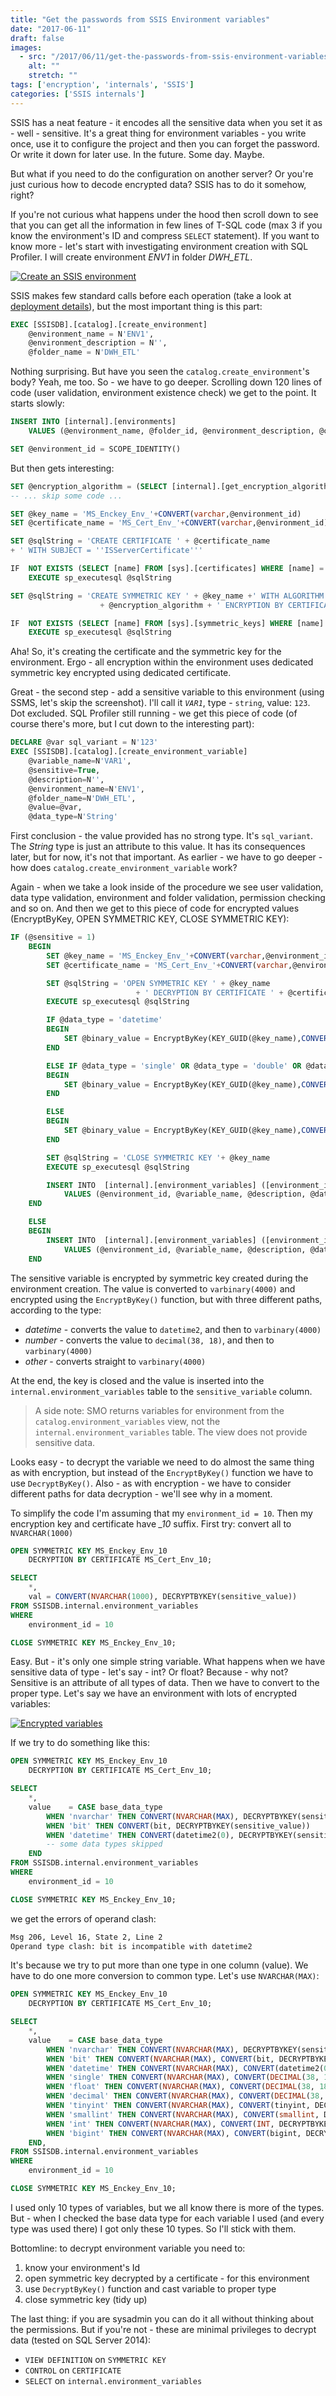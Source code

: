 ```yaml
---
title: "Get the passwords from SSIS Environment variables"
date: "2017-06-11"
draft: false
images:
  - src: "/2017/06/11/get-the-passwords-from-ssis-environment-variables/images/EncrypteVariablesInEnvironment.png"
    alt: ""
    stretch: ""
tags: ['encryption', 'internals', 'SSIS']
categories: ['SSIS internals']
---
```


SSIS has a neat feature - it encodes all the sensitive data when you set it as - well - sensitive. It's a great thing for environment variables - you write once, use it to configure the project and then you can forget the password. Or write it down for later use. In the future. Some day. Maybe.

But what if you need to do the configuration on another server? Or you're just curious how to decode encrypted data? SSIS has to do it somehow, right?

If you're not curious what happens under the hood then scroll down to see that you can get all the information in few lines of T-SQL code (max 3 if you know the environment's ID and compress `SELECT` statement). If you want to know more - let's start with investigating environment creation with SQL Profiler. I will create environment _ENV1_ in folder _DWH\_ETL_.

[![Create an SSIS environment](images/CreateEnvironment.png#center)](images/CreateEnvironment.png)

SSIS makes few standard calls before each operation (take a look at [deployment details](http://blog.bartekr.net/2017/05/03/what-happens-during-ssis-deployments/)), but the most important thing is this part:

```sql
EXEC [SSISDB].[catalog].[create_environment]
    @environment_name = N'ENV1',
    @environment_description = N'',
    @folder_name = N'DWH_ETL'
```

Nothing surprising. But have you seen the `catalog.create_environment`'s body? Yeah, me too. So - we have to go deeper. Scrolling down 120 lines of code (user validation, environment existence check) we get to the point. It starts slowly:

```sql
INSERT INTO [internal].[environments]
    VALUES (@environment_name, @folder_id, @environment_description, @caller_sid, @caller_name, SYSDATETIMEOFFSET())

SET @environment_id = SCOPE_IDENTITY()
```

But then gets interesting:

```sql
SET @encryption_algorithm = (SELECT [internal].[get_encryption_algorithm]())
-- ... skip some code ...

SET @key_name = 'MS_Enckey_Env_'+CONVERT(varchar,@environment_id)
SET @certificate_name = 'MS_Cert_Env_'+CONVERT(varchar,@environment_id)

SET @sqlString = 'CREATE CERTIFICATE ' + @certificate_name
+ ' WITH SUBJECT = ''ISServerCertificate'''

IF  NOT EXISTS (SELECT [name] FROM [sys].[certificates] WHERE [name] = @certificate_name)
    EXECUTE sp_executesql @sqlString

SET @sqlString = 'CREATE SYMMETRIC KEY ' + @key_name +' WITH ALGORITHM = '
                    + @encryption_algorithm + ' ENCRYPTION BY CERTIFICATE ' + @certificate_name

IF  NOT EXISTS (SELECT [name] FROM [sys].[symmetric_keys] WHERE [name] = @key_name)
    EXECUTE sp_executesql @sqlString
```

Aha! So, it's creating the certificate and the symmetric key for the environment. Ergo - all encryption within the environment uses dedicated symmetric key encrypted using dedicated certificate.

Great - the second step - add a sensitive variable to this environment (using SSMS, let's skip the screenshot). I'll call it _`VAR1`_, type - `string`, value: `123`. Dot excluded. SQL Profiler still running - we get this piece of code (of course there's more, but I cut down to the interesting part):

```sql
DECLARE @var sql_variant = N'123'
EXEC [SSISDB].[catalog].[create_environment_variable]
    @variable_name=N'VAR1',
    @sensitive=True,
    @description=N'',
    @environment_name=N'ENV1',
    @folder_name=N'DWH_ETL',
    @value=@var,
    @data_type=N'String'
```

First conclusion - the value provided has no strong type. It's `sql_variant`. The _String_ type is just an attribute to this value. It has its consequences later, but for now, it's not that important. As earlier - we have to go deeper - how does `catalog.create_environment_variable` work?

Again - when we take a look inside of the procedure we see user validation, data type validation, environment and folder validation, permission checking and so on. And then we get to this piece of code for encrypted values (EncryptByKey, OPEN SYMMETRIC KEY, CLOSE SYMMETRIC KEY):

```sql
IF (@sensitive = 1)
    BEGIN
        SET @key_name = 'MS_Enckey_Env_'+CONVERT(varchar,@environment_id)
        SET @certificate_name = 'MS_Cert_Env_'+CONVERT(varchar,@environment_id)

        SET @sqlString = 'OPEN SYMMETRIC KEY ' + @key_name
                            + ' DECRYPTION BY CERTIFICATE ' + @certificate_name
        EXECUTE sp_executesql @sqlString

        IF @data_type = 'datetime'
        BEGIN
            SET @binary_value = EncryptByKey(KEY_GUID(@key_name),CONVERT(varbinary(4000),CONVERT(datetime2,@value)))
        END

        ELSE IF @data_type = 'single' OR @data_type = 'double' OR @data_type = 'decimal'
        BEGIN
            SET @binary_value = EncryptByKey(KEY_GUID(@key_name),CONVERT(varbinary(4000),CONVERT(decimal(38,18),@value)))
        END

        ELSE
        BEGIN
            SET @binary_value = EncryptByKey(KEY_GUID(@key_name),CONVERT(varbinary(4000),@value))
        END

        SET @sqlString = 'CLOSE SYMMETRIC KEY '+ @key_name
        EXECUTE sp_executesql @sqlString

        INSERT INTO  [internal].[environment_variables] ([environment_id], [name], [description], [type], [sensitive], [value], [sensitive_value], [base_data_type])
            VALUES (@environment_id, @variable_name, @description, @data_type, @sensitive, null, @binary_value, @variable_type)
    END

    ELSE
    BEGIN
        INSERT INTO  [internal].[environment_variables] ([environment_id], [name], [description], [type], [sensitive], [value], [sensitive_value], [base_data_type])
            VALUES (@environment_id, @variable_name, @description, @data_type, @sensitive, @value, null, @variable_type)
    END
```

The sensitive variable is encrypted by symmetric key created during the environment creation. The value is converted to `varbinary(4000)` and encrypted using the `EncryptByKey()` function, but with three different paths, according to the type:

- _datetime_ - converts the value to `datetime2`, and then to `varbinary(4000)`
- _number_ - converts the value to `decimal(38, 18)`, and then to `varbinary(4000)`
- _other_ - converts straight to `varbinary(4000)`

At the end, the key is closed and the value is inserted into the `internal.environment_variables` table to the `sensitive_variable` column.

> A side note: SMO returns variables for environment from the `catalog.environment_variables` view, not the `internal.environment_variables` table. The view does not provide sensitive data.

Looks easy - to decrypt the variable we need to do almost the same thing as with encryption, but instead of the `EncryptByKey()` function we have to use `DecryptByKey()`. Also - as with encryption - we have to consider different paths for data decryption - we'll see why in a moment.

To simplify the code I'm assuming that my `environment_id = 10`. Then my encryption key and certificate have _\_10_ suffix. First try: convert all to `NVARCHAR(1000)`

```sql
OPEN SYMMETRIC KEY MS_Enckey_Env_10
    DECRYPTION BY CERTIFICATE MS_Cert_Env_10;

SELECT
    *,
    val = CONVERT(NVARCHAR(1000), DECRYPTBYKEY(sensitive_value))
FROM SSISDB.internal.environment_variables
WHERE
    environment_id = 10

CLOSE SYMMETRIC KEY MS_Enckey_Env_10;
```

Easy. But - it's only one simple string variable. What happens when we have sensitive data of type - let's say - int? Or float? Because - why not? Sensitive is an attribute of all types of data. Then we have to convert to the proper type. Let's say we have an environment with lots of encrypted variables:

[![Encrypted variables](images/EncrypteVariablesInEnvironment.png)](images/EncrypteVariablesInEnvironment.png)

If we try to do something like this:

```sql
OPEN SYMMETRIC KEY MS_Enckey_Env_10
    DECRYPTION BY CERTIFICATE MS_Cert_Env_10;

SELECT
    *,
    value    = CASE base_data_type
        WHEN 'nvarchar' THEN CONVERT(NVARCHAR(MAX), DECRYPTBYKEY(sensitive_value))
        WHEN 'bit' THEN CONVERT(bit, DECRYPTBYKEY(sensitive_value))
        WHEN 'datetime' THEN CONVERT(datetime2(0), DECRYPTBYKEY(sensitive_value))
        -- some data types skipped
    END
FROM SSISDB.internal.environment_variables
WHERE
    environment_id = 10

CLOSE SYMMETRIC KEY MS_Enckey_Env_10;
```

we get the errors of operand clash:

```cmd
Msg 206, Level 16, State 2, Line 2
Operand type clash: bit is incompatible with datetime2
```

It's because we try to put more than one type in one column (value). We have to do one more conversion to common type. Let's use `NVARCHAR(MAX)`:

```sql
OPEN SYMMETRIC KEY MS_Enckey_Env_10
    DECRYPTION BY CERTIFICATE MS_Cert_Env_10;

SELECT
    *,
    value    = CASE base_data_type
        WHEN 'nvarchar' THEN CONVERT(NVARCHAR(MAX), DECRYPTBYKEY(sensitive_value))
        WHEN 'bit' THEN CONVERT(NVARCHAR(MAX), CONVERT(bit, DECRYPTBYKEY(sensitive_value)))
        WHEN 'datetime' THEN CONVERT(NVARCHAR(MAX), CONVERT(datetime2(0), DECRYPTBYKEY(sensitive_value)))
        WHEN 'single' THEN CONVERT(NVARCHAR(MAX), CONVERT(DECIMAL(38, 18), DECRYPTBYKEY(sensitive_value)))
        WHEN 'float' THEN CONVERT(NVARCHAR(MAX), CONVERT(DECIMAL(38, 18), DECRYPTBYKEY(sensitive_value)))
        WHEN 'decimal' THEN CONVERT(NVARCHAR(MAX), CONVERT(DECIMAL(38, 18), DECRYPTBYKEY(sensitive_value)))
        WHEN 'tinyint' THEN CONVERT(NVARCHAR(MAX), CONVERT(tinyint, DECRYPTBYKEY(sensitive_value)))
        WHEN 'smallint' THEN CONVERT(NVARCHAR(MAX), CONVERT(smallint, DECRYPTBYKEY(sensitive_value)))
        WHEN 'int' THEN CONVERT(NVARCHAR(MAX), CONVERT(INT, DECRYPTBYKEY(sensitive_value)))
        WHEN 'bigint' THEN CONVERT(NVARCHAR(MAX), CONVERT(bigint, DECRYPTBYKEY(sensitive_value)))
    END,
FROM SSISDB.internal.environment_variables
WHERE
    environment_id = 10

CLOSE SYMMETRIC KEY MS_Enckey_Env_10;
```

I used only 10 types of variables, but we all know there is more of the types. But - when I checked the base data type for each variable I used (and every type was used there) I got only these 10 types. So I'll stick with them.

Bottomline: to decrypt environment variable you need to:

1. know your environment's Id
2. open symmetric key decrypted by a certificate - for this environment
3. use `DecryptByKey()` function and cast variable to proper type
4. close symmetric key (tidy up)

The last thing: if you are sysadmin you can do it all without thinking about the permissions. But if you're not - these are minimal privileges to decrypt data (tested on SQL Server 2014):

- `VIEW DEFINITION` on `SYMMETRIC KEY`
- `CONTROL` on `CERTIFICATE`
- `SELECT` on `internal.environment_variables`
